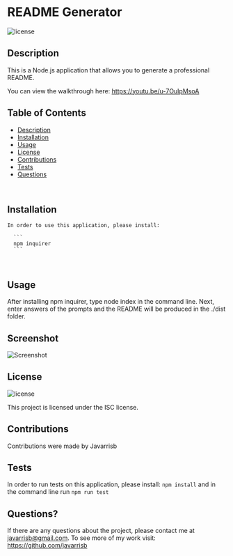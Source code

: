 # README Generator  <br />

  ![license](https://img.shields.io/badge/License-ISC-blue.svg) <br />
   
  ## Description
  This is a Node.js application that allows you to generate a professional README. <br />
  
  You can view the walkthrough here: https://youtu.be/u-7OuIpMsoA

  ## Table of Contents

  - [Description](#description)
  - [Installation](#installation)
  - [Usage](#usage)
  - [License](#license)
  - [Contributions](#contributions)
  - [Tests](#tests)
  - [Questions](#questions)

  <br />

  ## Installation

  ```
  In order to use this application, please install:
    
    ```
    npm inquirer
    ```
  ```
  <br />

  ## Usage

  After installing npm inquirer, type node index in the command line. Next, enter answers of the prompts and the README will be produced in the ./dist folder. <br />

  ## Screenshot 

  ![Screenshot ](https://user-images.githubusercontent.com/89273544/145730253-4d1c7558-2490-472f-93af-4f62fc11ceec.png)

  ## License
  ![license](https://img.shields.io/badge/License-ISC-blue.svg)

  
  This project is licensed under the ISC license. <br />

  ## Contributions

  Contributions were made by Javarrisb <br />

  ## Tests 

  In order to run tests on this application, please install:
    ```
    npm install
    ```
    and in the command line run `npm run test` <br />

  ## Questions?

  If there are any questions about the project, please contact me at javarrisb@gmail.com. To see more of my work visit: https://github.com/javarrisb


